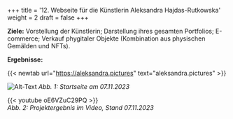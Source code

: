 +++
title = '12. Webseite für die Künstlerin Aleksandra Hajdas-Rutkowska'
weight = 2
draft = false
+++


**Ziele:** Vorstellung der Künstlerin; Darstellung ihres gesamten Portfolios; E-commerce; Verkauf phygitaler Objekte (Kombination aus physischen Gemälden und NFTs).

**Ergebnisse:**

{{< newtab url="https://aleksandra.pictures" text="aleksandra.pictures" >}}

![Alt-Text](/img/p12.1.b.jpg)
*Abb. 1: Startseite am 07.11.2023*  

{{< youtube oE6VZuC29PQ >}}  
*Abb. 2: Projektergebnis im Video, Stand 07.11.2023*